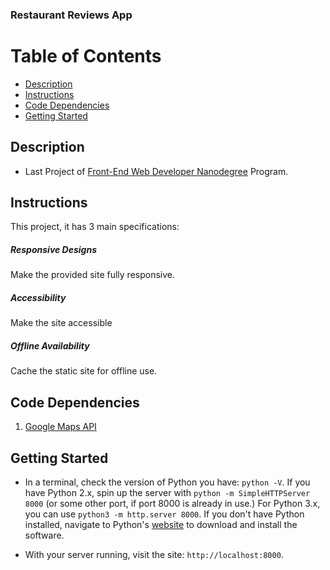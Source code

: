 ### Restaurant Reviews App 

# Table of Contents

* [Description](#description)
* [Instructions](#instructions)
* [Code Dependencies](#code-dependencies)
* [Getting Started](#getting-started)



## Description

* Last Project of [Front-End Web Developer Nanodegree](https://eu.udacity.com/course/front-end-web-developer-nanodegree--nd001) Program. 

## Instructions

This project, it has 3 main specifications:

##### Responsive Designs
Make the provided site fully responsive.
##### Accessibility
Make the site accessible
##### Offline Availability
Cache the static site for offline use.

## Code Dependencies
1. [Google Maps API](https://maps.googleapis.com/maps/api/js)

## Getting Started

* In a terminal, check the version of Python you have: `python -V`. If you have Python 2.x, spin up the server with `python -m SimpleHTTPServer 8000` (or some other port, if port 8000 is already in use.) For Python 3.x, you can use `python3 -m http.server 8000`. If you don't have Python installed, navigate to Python's [website](https://www.python.org/) to download and install the software.

* With your server running, visit the site: `http://localhost:8000`.
